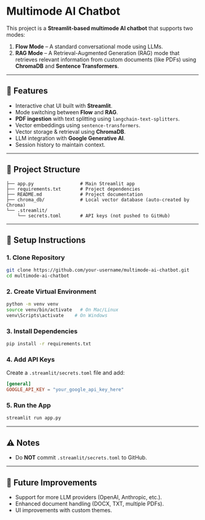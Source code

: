 # Multimode AI Chatbot

This project is a **Streamlit-based multimode AI chatbot** that supports two modes:
1. **Flow Mode** – A standard conversational mode using LLMs.
2. **RAG Mode** – A Retrieval-Augmented Generation (RAG) mode that retrieves relevant information from custom documents (like PDFs) using **ChromaDB** and **Sentence Transformers**.

---

## 🚀 Features
- Interactive chat UI built with **Streamlit**.
- Mode switching between **Flow** and **RAG**.
- **PDF ingestion** with text splitting using `langchain-text-splitters`.
- Vector embeddings using `sentence-transformers`.
- Vector storage & retrieval using **ChromaDB**.
- LLM integration with **Google Generative AI**.
- Session history to maintain context.

---

## 📂 Project Structure
```
├── app.py                 # Main Streamlit app
├── requirements.txt       # Project dependencies
├── README.md              # Project documentation
├── chroma_db/             # Local vector database (auto-created by Chroma)
└── .streamlit/
    └── secrets.toml       # API keys (not pushed to GitHub)
```

---

## 🔑 Setup Instructions

### 1. Clone Repository
```bash
git clone https://github.com/your-username/multimode-ai-chatbot.git
cd multimode-ai-chatbot
```

### 2. Create Virtual Environment
```bash
python -m venv venv
source venv/bin/activate   # On Mac/Linux
venv\Scripts\activate    # On Windows
```

### 3. Install Dependencies
```bash
pip install -r requirements.txt
```

### 4. Add API Keys
Create a `.streamlit/secrets.toml` file and add:
```toml
[general]
GOOGLE_API_KEY = "your_google_api_key_here"
```

### 5. Run the App
```bash
streamlit run app.py
```

---

## ⚠️ Notes
- Do **NOT** commit `.streamlit/secrets.toml` to GitHub.
---

## 📌 Future Improvements
- Support for more LLM providers (OpenAI, Anthropic, etc.).
- Enhanced document handling (DOCX, TXT, multiple PDFs).
- UI improvements with custom themes.
